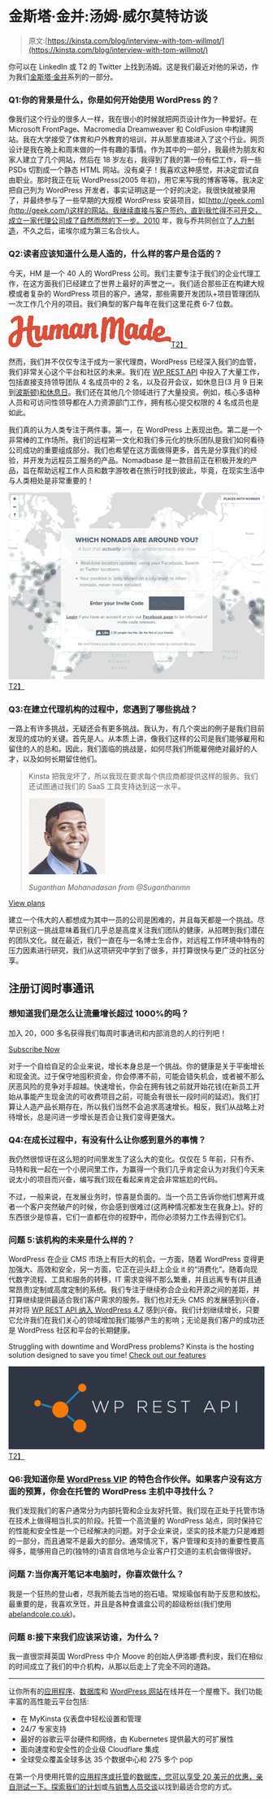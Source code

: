 # 金斯塔·金并:汤姆·威尔莫特访谈

> 原文:[https://kinsta.com/blog/interview-with-tom-willmot/](https://kinsta.com/blog/interview-with-tom-willmot/)

你可以在 LinkedIn 或 T2 的 Twitter 上找到汤姆。这是我们最近对他的采访，作为我们[金斯塔·金并](https://kinsta.com/?post_type=post&s=kingpin)系列的一部分。

### Q1:你的背景是什么，你是如何开始使用 WordPress 的？

像我们这个行业的很多人一样，我在很小的时候就把网页设计作为一种爱好。在 Microsoft FrontPage、Macromedia Dreamweaver 和 ColdFusion 中构建网站。我在大学接受了体育和户外教育的培训，并从那里直接进入了这个行业。网页设计是我在晚上和周末做的一件有趣的事情。作为其中的一部分，我最终为朋友和家人建立了几个网站，然后在 18 岁左右，我得到了我的第一份有偿工作，将一些 PSDs 切割成一个静态 HTML 网站。没有桌子！我喜欢这种感觉，并决定尝试自由职业。那时我正在玩 WordPress(2005 年初)，用它来写我的博客等等。我决定把自己列为 WordPress 开发者，事实证明这是一个好的决定。我很快就被录用了，并最终参与了一些早期的大规模 WordPress 安装项目，如[http://geek.com](http://geek.com/)这样的网站。我继续直接与客户签约，直到我忙得不可开交，成立一家代理公司成了自然而然的下一步。2010 年，我与乔共同创立了[人力制造](https://hmn.md/)，不久之后，诺埃尔成为第三名合伙人。

### Q2:读者应该知道什么是人造的，什么样的客户是合适的？

今天，HM 是一个 40 人的 WordPress 公司。我们主要专注于我们的企业代理工作，在这方面我们已经建立了世界上最好的声誉之一。我们适合那些正在构建大规模或者复杂的 WordPress 项目的客户。通常，那些需要开发团队+项目管理团队一次工作几个月的项目。我们典型的客户每年在我们这里花费 6-7 位数。

[![human made](img/f637e46c4dd8bc56ae7d8c5f30cecf90.png)T2】](https://hmn.md/)

然而，我们并不仅仅专注于成为一家代理商，WordPress 已经深入我们的血管，我们非常关心这个平台和社区的未来。我们在 [WP REST API](https://kinsta.com/blog/wordpress-rest-api/) 中投入了大量工作，包括直接支持领导团队 4 名成员中的 2 名，以及召开会议，如休息日(3 月 9 日来到[波斯顿)和](https://adayofrest.hm/boston-2017/)[休息日](https://aweekofrest.hm/)。我们还在其他几个领域进行了大量投资。例如，核心多语种人员和可访问性领导都在人力资源部门工作，拥有核心提交权限的 4 名成员也是如此。

我们真的认为人类专注于两件事。第一，在 WordPress 上表现出色。第二是一个非常棒的工作场所。我们的远程第一文化和我们多元化的快乐团队是我们如何看待公司成功的重要组成部分。我们也希望在这方面做得更多，首先是分享我们的经验，并开发为远程员工服务的产品。Nomadbase 是一款目前正在积极开发的产品，旨在帮助远程工作人员和数字游牧者在旅行时找到彼此，毕竟，在现实生活中与人类相处是非常重要的！

[![nomadbase](img/a0f1fded16e4efd342513af96e6a61a5.png)T2】](https://nomadbase.io/)

### Q3:在建立代理机构的过程中，您遇到了哪些挑战？

一路上有许多挑战，无疑还会有更多挑战。我认为，有几个突出的例子是我们目前发现的成功的关键。首先是人。从本质上讲，像我们这样的公司是我们能够雇用和留住的人的总和。因此，我们面临的挑战是，如何尽我们所能雇佣绝对最好的人才，以及如何长期留住他们。

<link rel="stylesheet" href="https://kinsta.com/wp-content/themes/kinsta/dist/components/ctas/cta-mini.css?ver=2e932b8aba3918bfb818">



> Kinsta 把我宠坏了，所以我现在要求每个供应商都提供这样的服务。我们还试图通过我们的 SaaS 工具支持达到这一水平。
> 
> <footer class="wp-block-kinsta-client-quote__footer">
> 
> ![](img/60f15faa5735bd2437bf9dada5ee9192.png)
> 
> <cite class="wp-block-kinsta-client-quote__cite">Suganthan Mohanadasan from @Suganthanmn</cite></footer>

[View plans](https://kinsta.com/plans/)

建立一个伟大的人都想成为其中一员的公司是困难的，并且每天都是一个挑战。尽早识别这一挑战意味着我们几乎总是高度关注我们团队的健康，从招聘到我们潜在的团队文化。就在最近，我们一直在与一名博士生合作，对远程工作环境中特有的压力因素进行研究，我们从这项研究中学到了很多，并打算很快与更广泛的社区分享。

 ## 注册订阅时事通讯



### 想知道我们是怎么让流量增长超过 1000%的吗？

加入 20，000 多名获得我们每周时事通讯和内部消息的人的行列吧！

[Subscribe Now](#newsletter)

对于一个自给自足的企业来说，增长本身总是一个挑战。你的健康是关于平衡增长和现金流。过于保守地囤积资金，你会停滞不前，可能会错失机会，或者被不那么厌恶风险的竞争对手超越。快速增长，你会在拥有钱之前就开始花钱(在新员工开始从事能产生现金流的可收费项目之前，可能会有很长一段时间的延迟)。我们打算让人造产品长期存在，所以我们当然不会追求高速增长。相反，我们从战略上对待增长，总是问进一步增长是否会让我们变得更强大。

### Q4:在成长过程中，有没有什么让你感到意外的事情？

我仍然很惊讶在这么短的时间里发生了这么大的变化。仅仅在 5 年前，只有乔、马特和我一起在一个小房间里工作，为赢得一个我们几乎肯定会认为对我们今天来说太小的项目而兴奋，编写我们现在看起来肯定会非常尴尬的代码。

不过，一般来说，在发展业务时，惊喜是负面的。当一个员工告诉你他们想离开或者一个客户突然破产的时候，你会感到很难过(这两种情况都发生在我身上)。好的东西很少是惊喜，它们一直都在你的视野中，而你必须努力工作去得到它们。

### 问题 5:该机构的未来是什么样的？

WordPress 在企业 CMS 市场上有巨大的机会。一方面，随着 WordPress 变得更加强大、高效和安全，另一方面，它正在迎头赶上企业 it 的“消费化”。随着向现代数字流程、工具和服务的转移，IT 需求变得不那么繁重，并且远离专有(并且通常昂贵)定制或高度定制的系统。我们专注于继续弥合企业和开源之间的差距，并打算继续提供最适合我们客户需求的服务。我们也对无头 CMS 的发展感到兴奋，并对将 [WP REST API 纳入 WordPress 4.7](https://wptavern.com/wp-rest-api-officially-approved-for-merge-into-wordpress-4-7) 感到兴奋。我们计划继续增长，只要它允许我们在我们关心的领域增加我们能够产生的影响；无论是我们客户的成功还是 WordPress 社区和平台的长期健康。

Struggling with downtime and WordPress problems? Kinsta is the hosting solution designed to save you time! [Check out our features](https://kinsta.com/features/)

[![wp rest api](img/eeb7165fc2f987788af4611d8ea9ef32.png)T2】](http://v2.wp-api.org/)

### Q6:我知道你是 [WordPress VIP](https://kinsta.com/wordpress-vip-alternative/) 的特色合作伙伴。如果客户没有这方面的预算，你会在托管的 WordPress 主机中寻找什么？

我们发现我们的客户通常分为内部托管和企业友好托管。我们现在正处于托管市场在技术上做得相当扎实的阶段。托管一个高流量的 WordPress 站点，同时保持它的性能和安全性是一个已经解决的问题。对于企业来说，坚实的技术能力只是难题的一部分，而且通常不是最大的部分。通常情况下，客户管理和支持的重要性要高得多，能够用自己的(独特的)语言自信地与企业客户打交道的主机会做得很好。

### 问题 7:当你离开笔记本电脑时，你喜欢做什么？

我是一个狂热的登山者，尽我所能去当地的抱石墙。常规瑜伽有助于反思和放松。最重要的是，我喜欢烹饪，并且是各种食谱盒公司的超级粉丝(我们使用[abelandcole.co.uk](http://abelandcole.co.uk/))。

### 问题 8:接下来我们应该采访谁，为什么？

我一直很崇拜英国 WordPress 中介 Moove 的创始人伊洛娜·费利皮，我们在相似的时间成立了我们的中介机构，从那以后走上了完全不同的道路。

* * *

让你所有的[应用程序](https://kinsta.com/application-hosting/)、[数据库](https://kinsta.com/database-hosting/)和 [WordPress 网站](https://kinsta.com/wordpress-hosting/)在线并在一个屋檐下。我们功能丰富的高性能云平台包括:

*   在 MyKinsta 仪表盘中轻松设置和管理
*   24/7 专家支持
*   最好的谷歌云平台硬件和网络，由 Kubernetes 提供最大的可扩展性
*   面向速度和安全性的企业级 Cloudflare 集成
*   全球受众覆盖全球多达 35 个数据中心和 275 多个 pop

在第一个月使用托管的[应用程序或托管](https://kinsta.com/application-hosting/)的[数据库，您可以享受 20 美元的优惠，亲自测试一下。探索我们的](https://kinsta.com/database-hosting/)[计划](https://kinsta.com/plans/)或[与销售人员交谈](https://kinsta.com/contact-us/)以找到最适合您的方式。